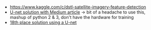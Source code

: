 * https://www.kaggle.com/c/dstl-satellite-imagery-feature-detection
* [U-net solution with Medium article](https://github.com/rogerxujiang/dstl_unet) -> bit of a headache to use this, mashup of python 2 & 3, don't have the hardware for training
* [18th place solution using a U-net](https://github.com/DeepVoltaire/Dstl-Satellite-Imagery-Feature-Detection)

